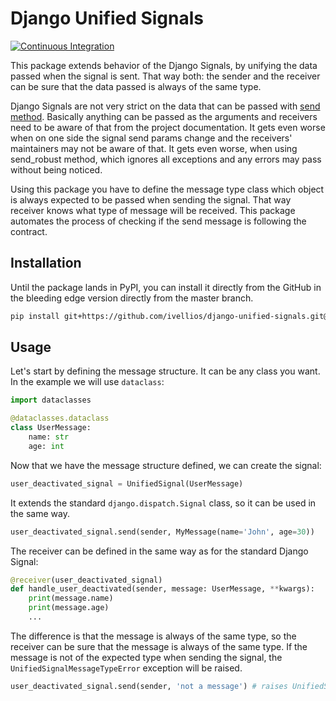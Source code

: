 # Django Unified Signals

[![Continuous Integration](https://github.com/ivellios/django-unified-signals/actions/workflows/ci.yaml/badge.svg)](https://github.com/ivellios/django-unified-signals/actions/workflows/ci.yaml)

This package extends behavior of the Django Signals, by unifying the data passed
when the signal is sent. That way both: the sender and the receiver can be sure 
that the data passed is always of the same type.

Django Signals are not very strict on the data that can be passed with [send method](https://docs.djangoproject.com/en/4.2/topics/signals/#django.dispatch.Signal.send).
Basically anything can be passed as the arguments and receivers 
need to be aware of that from the project documentation. It gets even worse when on one
side the signal send params change and the receivers' maintainers may not be aware of that. 
It gets even worse, when using send_robust method, which ignores all exceptions 
and any errors may pass without being noticed.

Using this package you have to define the message type class which object  
is always expected to be passed when sending the signal. That way receiver 
knows what type of message will be received. This package automates the process
of checking if the send message is following the contract.

## Installation

Until the package lands in PyPI, you can install it directly from the GitHub
in the bleeding edge version directly from the master branch. 

```bash
pip install git+https://github.com/ivellios/django-unified-signals.git@master
```

## Usage

Let's start by defining the message structure. It can be any class you want.
In the example we will use `dataclass`:

```python
import dataclasses

@dataclasses.dataclass
class UserMessage:
    name: str
    age: int
```

Now that we have the message structure defined, we can create the signal:

```python
user_deactivated_signal = UnifiedSignal(UserMessage)
```

It extends the standard `django.dispatch.Signal` class, 
so it can be used in the same way.

```python
user_deactivated_signal.send(sender, MyMessage(name='John', age=30))
```

The receiver can be defined in the same way as for the standard Django Signal:

```python
@receiver(user_deactivated_signal)
def handle_user_deactivated(sender, message: UserMessage, **kwargs):
    print(message.name)
    print(message.age)
    ...
```

The difference is that the message is always of the same type, so the receiver
can be sure that the message is always of the same type. If the message is not
of the expected type when sending the signal, the `UnifiedSignalMessageTypeError` 
exception will be raised.

```python
user_deactivated_signal.send(sender, 'not a message') # raises UnifiedSignalMessageTypeError
```
